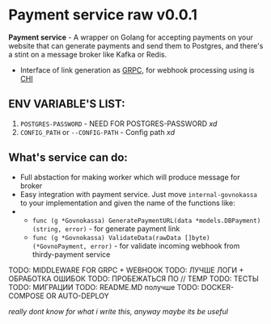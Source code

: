 # Payment service raw v0.0.1

**Payment service** - A wrapper on Golang for accepting payments on your website that can generate payments and send them to Postgres, and there's a stint on a message broker like Kafka or Redis.

- Interface of link generation as [GRPC](https://grpc.io/), for webhook processing using is [CHI](https://github.com/go-chi/chi)

## ENV VARIABLE'S LIST:
1. `POSTGRES-PASSWORD` - NEED FOR POSTGRES-PASSWORD *xd*
2. `CONFIG_PATH` or `--CONFIG-PATH` - Config path *xd*

## What's service can do:
- Full abstaction for making worker which will produce message for broker
- Easy integration with payment service. Just move `internal-govnokassa` to your implementation and given the name of the functions like:
- - `func (g *Govnokassa) GeneratePaymentURL(data *models.DBPayment) (string, error)` - for generate payment link
  - `func (g *Govnokassa) ValidateData(rawData []byte) (*GovnoPayment, error)` - for validate incoming webhook from thirdy-payment service

TODO: MIDDLEWARE FOR GRPC + WEBHOOK
TODO: ЛУЧШЕ ЛОГИ + ОБРАБОТКА ОШИБОК
TODO: ПРОБЕЖАТЬСЯ ПО // TEMP
TODO: ТЕСТЫ
TODO: МИГРАЦИИ
TODO: README.MD получше
TODO: DOCKER-COMPOSE OR AUTO-DEPLOY

*really dont know for what i write this, anyway maybe its be useful*

